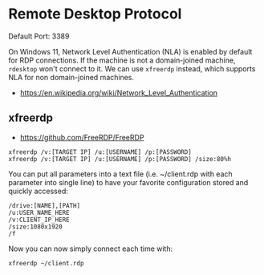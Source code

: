 # Remote Desktop Protocol

Default Port: 3389







On Windows 11, Network Level Authentication (NLA) is enabled by default for RDP connections.
If the machine is not a domain-joined machine, `rdesktop` won't connect to it.
We can use `xfreerdp` instead, which supports NLA for non domain-joined machines.

- <https://en.wikipedia.org/wiki/Network_Level_Authentication>





## xfreerdp

- <https://github.com/FreeRDP/FreeRDP>
```
xfreerdp /v:[TARGET IP] /u:[USERNAME] /p:[PASSWORD]
xfreerdp /v:[TARGET IP] /u:[USERNAME] /p:[PASSWORD] /size:80%h

```

You can put all parameters into a text file (i.e. ~/client.rdp with each parameter into single line) to have your favorite configuration stored and quickly accessed:
```
/drive:[NAME],[PATH]
/u:USER_NAME_HERE
/v:CLIENT_IP_HERE
/size:1080x1920
/f
```

Now you can now simply connect each time with:
```
xfreerdp ~/client.rdp
```

